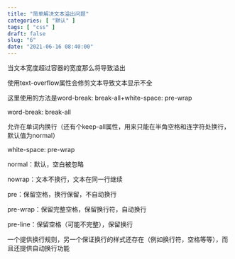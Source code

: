 ```yaml
---
title: "简单解决文本溢出问题"
categories: [ "默认" ]
tags: [ "css" ]
draft: false
slug: "6"
date: "2021-06-16 08:40:00"
---
```


当文本宽度超过容器的宽度那么将导致溢出

使用text-overflow属性会修剪文本导致文本显示不全

这里使用的方法是word-break: break-all+white-space: pre-wrap


word-break: break-all

允许在单词内换行（还有个keep-all属性，用来只能在半角空格和连字符处换行，默认值为normal）


white-space: pre-wrap

normal：默认，空白被忽略

nowrap：文本不换行，文本在同一行继续

pre：保留空格，换行保留，不自动换行

pre-wrap：保留完整空格，保留换行符，自动换行

pre-line：保留空格（可能不完整），保留换行



一个提供换行规则，另一个保证换行的样式还存在（例如换行符，空格等等），而且还提供自动换行功能